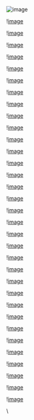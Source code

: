 ![image](OzGrav_Dec_2024\Slide1.JPG) 

 \![image](OzGrav_Dec_2024\Slide2.JPG) 

 \![image](OzGrav_Dec_2024\Slide3.JPG) 

 \![image](OzGrav_Dec_2024\Slide4.JPG) 

 \![image](OzGrav_Dec_2024\Slide5.JPG) 

 \![image](OzGrav_Dec_2024\Slide6.JPG) 

 \![image](OzGrav_Dec_2024\Slide7.JPG) 

 \![image](OzGrav_Dec_2024\Slide8.JPG) 

 \![image](OzGrav_Dec_2024\Slide9.JPG) 

 \![image](OzGrav_Dec_2024\Slide10.JPG) 

 \![image](OzGrav_Dec_2024\Slide11.JPG) 

 \![image](OzGrav_Dec_2024\Slide12.JPG) 

 \![image](OzGrav_Dec_2024\Slide13.JPG) 

 \![image](OzGrav_Dec_2024\Slide14.JPG) 

 \![image](OzGrav_Dec_2024\Slide15.JPG) 

 \![image](OzGrav_Dec_2024\Slide16.JPG) 

 \![image](OzGrav_Dec_2024\Slide17.JPG) 

 \![image](OzGrav_Dec_2024\Slide18.JPG) 

 \![image](OzGrav_Dec_2024\Slide19.JPG) 

 \![image](OzGrav_Dec_2024\Slide20.JPG) 

 \![image](OzGrav_Dec_2024\Slide21.JPG) 

 \![image](OzGrav_Dec_2024\Slide22.JPG) 

 \![image](OzGrav_Dec_2024\Slide23.JPG) 

 \![image](OzGrav_Dec_2024\Slide24.JPG) 

 \![image](OzGrav_Dec_2024\Slide25.JPG) 

 \![image](OzGrav_Dec_2024\Slide26.JPG) 

 \![image](OzGrav_Dec_2024\Slide27.JPG) 

 \![image](OzGrav_Dec_2024\Slide28.JPG) 

 \![image](OzGrav_Dec_2024\Slide29.JPG) 

 \![image](OzGrav_Dec_2024\Slide30.JPG) 

 \![image](OzGrav_Dec_2024\Slide31.JPG) 

 \![image](OzGrav_Dec_2024\Slide32.JPG) 

 \![image](OzGrav_Dec_2024\Slide33.JPG) 

 \![image](OzGrav_Dec_2024\Slide34.JPG) 

 \